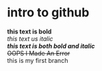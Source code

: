 # intro to github
**this text is bold**\
*this text us italic*\
***this text is both bold and italic***\
~~OOPS I Made An Error~~\
this is my first branch 

